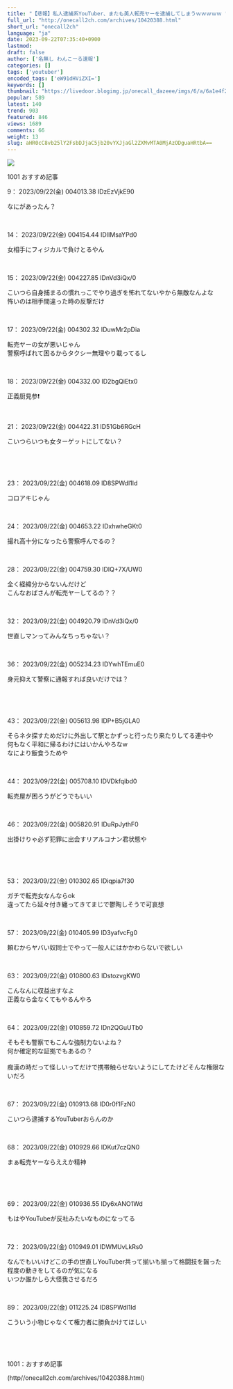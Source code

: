 ```yaml
---
title: "【悲報】私人逮捕系YouTuber、またも美人転売ヤーを逮捕してしまうｗｗｗｗｗ "
full_url: "http://onecall2ch.com/archives/10420388.html"
short_url: "onecall2ch"
language: "ja"
date: 2023-09-22T07:35:40+0900
lastmod: 
draft: false
author: ['名無し わんこーる速報']
categories: []
tags: ['youtuber']
encoded_tags: ['eW91dHViZXI=']
keywords: []
thumbnail: "https://livedoor.blogimg.jp/onecall_dazeee/imgs/6/a/6a1e4f2a-s.png"
popular: 589
latest: 140
trend: 903
featured: 846
views: 1689
comments: 66
weight: 13
slug: aHR0cC8vb25lY2FsbDJjaC5jb20vYXJjaGl2ZXMvMTA0MjAzODguaHRtbA==
---
```


![](https://livedoor.blogimg.jp/onecall_dazeee/imgs/6/a/6a1e4f2a-s.png)

<div> <p class='name2'> 1001 おすすめ記事</p> <p class='name2'>9： 2023/09/22(金) 004013.38 IDzEzVjkE90</p><p class='onecall'> なにがあったん？ <br></p><br> <p class='name2'>14： 2023/09/22(金) 004154.44 IDIIMsaYPd0</p><p class='onecall'> 女相手にフィジカルで負けとるやん <br></p><br> <p class='name2'>15： 2023/09/22(金) 004227.85 IDnVd3iQx/0</p><p class='onecall'> こいつら自身捕まるの慣れっこでやり過ぎを怖れてないやから無敵なんよな <br> 怖いのは相手間違った時の反撃だけ <br></p><br> <p class='name2'>17： 2023/09/22(金) 004302.32 IDuwMr2pDia</p><p class='onecall'> 転売ヤーの女が悪いじゃん <br> 警察呼ばれて困るからタクシー無理やり載ってるし<br></p><br> <p class='name2'>18： 2023/09/22(金) 004332.00 ID2bgQiEtx0</p><p class='onecall'> 正義厨見参❗ <br></p><br> <p class='name2'>21： 2023/09/22(金) 004422.31 ID51Gb6RGcH</p><p class='onecall'><p> こいつらいつも女ターゲットにしてない？ <br></p><br></p><br> <p class='name2'>23： 2023/09/22(金) 004618.09 ID8SPWdl1Id</p><p class='onecall'> コロアキじゃん <br></p><br> <p class='name2'>24： 2023/09/22(金) 004653.22 IDxhwheGKt0</p><p class='onecall'> 撮れ高十分になったら警察呼んでるの？ <br></p><br> <p class='name2'>28： 2023/09/22(金) 004759.30 IDIQ+7X/UW0</p><p class='onecall'> 全く経緯分からないんだけど <br> こんなおばさんが転売ヤーしてるの？？ <br></p><br> <p class='name2'>32： 2023/09/22(金) 004920.79 IDnVd3iQx/0</p><p class='onecall'> 世直しマンってみんなちっちゃない？ <br></p><br> <p class='name2'>36： 2023/09/22(金) 005234.23 IDYwhTEmuE0</p><p class='onecall'><p> 身元抑えて警察に通報すれば良いだけでは？ </p><br></p><br> <p class='name2'>43： 2023/09/22(金) 005613.98 IDP+B5jGLA0</p><p class='onecall'> そらネタ探すためだけに外出して駅とかずっと行ったり来たりしてる連中や <br> 何もなく平和に帰るわけにはいかんやろなw <br> なにより飯食うためや <br></p><br> <p class='name2'>44： 2023/09/22(金) 005708.10 IDVDkfqibd0</p><p class='onecall'> 転売屋が困ろうがどうでもいい <br></p><br> <p class='name2'>46： 2023/09/22(金) 005820.91 IDuRpJythF0</p><p class='onecall'><p> 出掛けりゃ必ず犯罪に出会すリアルコナン君状態や </p><br></p><br> <p class='name2'>53： 2023/09/22(金) 010302.65 IDiqpia7f30</p><p class='onecall'> ガチで転売女なんならok <br> 違ってたら延々付き纏ってきてまじで鬱陶しそうで可哀想 <br></p><br> <p class='name2'>57： 2023/09/22(金) 010405.99 ID3yafvcFg0</p><p class='onecall'> 頼むからヤバい奴同士でやって一般人にはかかわらないで欲しい <br></p><br> <p class='name2'>63： 2023/09/22(金) 010800.63 IDstozvgKW0</p><p class='onecall'> こんなんに収益出すなよ <br> 正義なら金なくてもやるんやろ <br></p><br> <p class='name2'>64： 2023/09/22(金) 010859.72 IDn2QGuUTb0</p><p class='onecall'> そもそも警察でもこんな強制力ないよね？ <br> 何か確定的な証拠でもあるの？ <br> <br> 痴漢の時だって怪しいってだけで携帯触らせないようにしてたけどそんな権限ないだろ <br></p><br> <p class='name2'>67： 2023/09/22(金) 010913.68 ID0r0f1FzN0</p><p class='onecall'> こいつら逮捕するYouTuberおらんのか <br></p><br> <p class='name2'>68： 2023/09/22(金) 010929.66 IDKut7czQN0</p><p class='onecall'><p> まぁ転売ヤーならええか精神 <br></p><br></p><br> <p class='name2'>69： 2023/09/22(金) 010936.55 IDy6xANO1Wd</p><p class='onecall'> もはやYouTubeが反社みたいなものになってる <br></p><br> <p class='name2'>72： 2023/09/22(金) 010949.01 IDWMUvLkRs0</p><p class='onecall'> なんでもいいけどこの手の世直しYouTuber共って揃いも揃って格闘技を齧った程度の動きをしてるのが気になる <br> いつか誰かしら大怪我させるだろ <br></p><br> <p class='name2'>89： 2023/09/22(金) 011225.24 ID8SPWdl1Id</p><p class='onecall'><p> こういう小物じゃなくて権力者に勝負かけてほしい </p><br></p><br> <p class='name2'>1001：おすすめ記事</p> </div>

(http//onecall2ch.com/archives/10420388.html)
